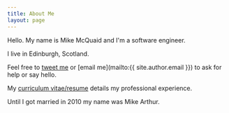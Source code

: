 ```yaml
---
title: About Me
layout: page
---
```


Hello. My name is Mike McQuaid and I'm a software engineer.

I live in Edinburgh, Scotland.

Feel free to [tweet me](http://twitter.com/MikeMcQuaid) or [email me](mailto:{{ site.author.email }}) to ask for help or say hello.

My [curriculum vitae/resume](/cv.md) details my professional experience.

Until I got married in 2010 my name was Mike Arthur.
